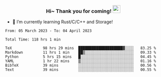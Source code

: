 <h3 align="center">
    Hi~ Thank you for coming!
    <img src="https://media.giphy.com/media/hvRJCLFzcasrR4ia7z/giphy.gif" width="25px">
</h3>

<!--
**pineapple-man/pineapple-man** is a ✨ _special_ ✨ repository because its `README.md` (this file) appears on your GitHub profile.

Here are some ideas to get you started:
- 🔭 I’m currently working on ...
- 🤔 I’m looking for help with ...
- 💬 Ask me about ...
- 📫 How to reach me: ...
- 😄 Pronouns: ...
- ⚡ Fun fact: 
- 👯 I’m looking to collaborate on kubernetes
-->
- 🌱 I’m currently learning Rust/C/C++ and Storage!

<!--START_SECTION:waka-->

```text
From: 05 March 2023 - To: 04 April 2023

Total Time: 118 hrs 1 min

TeX              98 hrs 29 mins  ████████████████████▓░░░░   83.25 %
Markdown         11 hrs 1 min    ██▒░░░░░░░░░░░░░░░░░░░░░░   09.33 %
Python           5 hrs 15 mins   █░░░░░░░░░░░░░░░░░░░░░░░░   04.45 %
YAML             1 hr 22 mins    ▒░░░░░░░░░░░░░░░░░░░░░░░░   01.16 %
BibTeX           39 mins         ░░░░░░░░░░░░░░░░░░░░░░░░░   00.56 %
Text             39 mins         ░░░░░░░░░░░░░░░░░░░░░░░░░   00.55 %
```

<!--END_SECTION:waka-->
